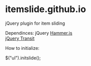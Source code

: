 itemslide.github.io
===================

jQuery plugin for item sliding

Dependinces:
jQuery
<a href="http://hammerjs.github.io/">Hammer.js</a><br>
<a href="http://ricostacruz.com/jquery.transit/">jQuery Transit</a><br>

How to initialize:

$("ul").initslide();

